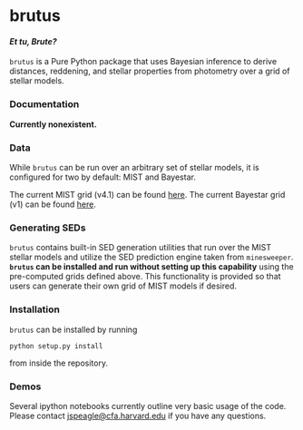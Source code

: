 # brutus
#### _**Et tu, Brute?**_

`brutus` is a Pure Python package that uses Bayesian inference
to derive distances, reddening, and stellar properties from photometry over
a grid of stellar models.

### Documentation
**Currently nonexistent.**

### Data
While `brutus` can be run over an arbitrary set of stellar models,
it is configured for two by default: MIST and Bayestar.

The current MIST grid (v4.1) can be found
[here](https://www.dropbox.com/s/mxx2m07am2tptc0/grid_v4.1.h5?dl=0).
The current Bayestar grid (v1) can be found
[here](https://www.dropbox.com/s/hvivkp5ll0tyf5d/grid_bayestar_v1.h5?dl=0).

### Generating SEDs
`brutus` contains built-in SED generation utilities that run over the MIST
stellar models and utilize the SED prediction engine taken from `minesweeper`.
**`brutus` can be installed and run without setting up this capability** using
the pre-computed grids defined above. This functionality is provided so that
users can generate their own grid of MIST models if desired.

### Installation
`brutus` can be installed by running
```
python setup.py install
```
from inside the repository.

### Demos
Several ipython notebooks currently outline very basic usage of the code.
Please contact jspeagle@cfa.harvard.edu if you have any questions.
